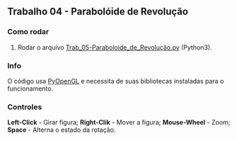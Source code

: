 ## Trabalho 04 - Parabolóide de Revolução

### Como rodar

1. Rodar o arquivo [Trab_05-Paraboloide_de_Revolução.py](Trab_05-Paraboloide_de_Revolução.py) (Python3).


### Info

O código usa [PyOpenGL](https://pypi.org/project/PyOpenGL/) e necessita de suas bibliotecas instaladas para o funcionamento.

### Controles

**Left-Click** - Girar figura;
**Right-Clik** - Mover a figura;
**Mouse-Wheel** - Zoom;
**Space** - Alterna o estado da rotação.